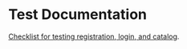 # Test Documentation

[Сhecklist for testing registration, login, and catalog](https://docs.google.com/spreadsheets/d/1IGJWiGZrhk16urR6hRh2EA6pu-YHsg2UEsAH8loL42Q/edit?usp=sharing).
